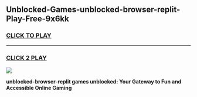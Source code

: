 
## Unblocked-Games-unblocked-browser-replit-Play-Free-9x6kk
<h3>
<a href="https://premium76.site?title=unblocked-browser-replit&ref=18A1">CLICK TO PLAY</a></h3>
<hr>

<h3>
<a href="https://premium76.site?title=unblocked-browser-replit&ref=18A1">CLICK 2 PLAY</a>
  
</h3>

<a href="https://premium76.site?title=unblocked-browser-replit&ref=18A1"><img src="https://clearcache.store/games.png"></a>


**unblocked-browser-replit games unblocked: Your Gateway to Fun and Accessible Online Gaming**
